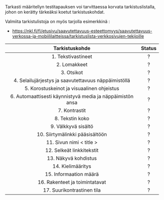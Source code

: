 ##

Tarkasti määritellyn testitapauksen voi tarvittaessa korvata tarkistuslistalla, johon on kerätty tärkeäksi koetut tarkistuskohdat.

Valmiita tarkistulistoja on myös tarjolla esimerkkinä :

* https://nkl.fi/fi/etusivu/saavutettavuus-esteettomyys/saavutettavuus-verkossa-ja-mobiililaitteissa/tarkistuslista-verkkosivujen-tekijoille


| Tarkistuskohde | Status |
|:-:|:-:|
| 1. Tekstivastineet | ? | 
| 2. Lomakkeet | ? |
| 3. Otsikot | ?  |
| 4. Selailujärjestys ja saavutettavuus näppäimistöllä | ? |
| 5. Korostuskeinot ja visuaalinen ohjeistus | ? |
| 6. Automaattisesti käynnistyvä media ja näppäimistön ansa | ? |
| 7. Kontrastit | ? |
| 8. Tekstin koko | ? |
| 9. Välkkyvä sisältö | ? |
| 10. Siirtymälinkki pääsisältöön | ? |
| 11. Sivun nimi < title > | ? |
| 12. Selkeät linkkitekstit | ? |
| 13. Näkyvä kohdistus | ? |
| 14. Kielimääritys | ? |
| 15. Informaation määrä | ? |
| 16. Rakenteet ja toimintatavat | ? |
| 17. Suurikontrastinen tila | ? |




